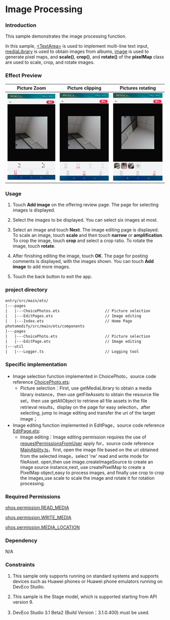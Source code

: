 # Image Processing

### Introduction

This sample demonstrates the image processing function.

In this sample, [\<TextArea>](https://gitee.com/openharmony/docs/blob/master/en/application-dev/reference/arkui-ts/ts-basic-components-textarea.md) is used to implement multi-line text input, [mediaLibrary](https://gitee.com/openharmony/docs/blob/master/en/application-dev/reference/apis/js-apis-mediaquery.md) is used to obtain images from albums, [image](https://gitee.com/openharmony/docs/blob/master/en/application-dev/reference/apis/js-apis-image.md) is used to generate pixel maps, and **scale()**, **crop()**, and **rotate()** of the **pixelMap** class are used to scale, crop, and rotate images.

### Effect Preview
|Picture Zoom|Picture clipping|Pictures rotating                      |
|-----|-----|---------------------------------------|
|![](screenshots/devices/zh/scale.png)|![](screenshots/devices/zh/crop_choice.png)| ![](screenshots/devices/zh/rotate.png) |

### Usage

1. Touch **Add image** on the offering review page. The page for selecting images is displayed.

2. Select the images to be displayed. You can select six images at most.

3. Select an image and touch **Next**. The image editing page is displayed. To scale an image, touch **scale** and then touch **narrow** or **amplification**. To crop the image, touch **crop** and select a crop ratio. To rotate the image, touch **rotate**.

4. After finishing editing the image, touch **OK**. The page for posting comments is displayed, with the images shown. You can touch **Add image** to add more images.

5. Touch the back button to exit the app.

### project directory
```
entry/src/main/ets/
|---pages
|   |---ChoicePhotos.ets                    // Picture selection
|   |---EditPages.ets                       // Image editing
|   |---Index.ets                           // Home Page
photomodify/src/main/ets/components
|---pages
|   |---ChoicePhoto.ets                     // Picture selection
|   |---EditPage.ets                        // Image editing
|---util                                  
|   |---Logger.ts                           // Logging tool
```
### Specific implementation
+ Image selection function implemented in ChoicePhoto，source code reference [ChoicePhoto.ets](photomodify/src/main/ets/components/pages/ChoicePhoto.ets):
    + Picture selection：First, use getMediaLibrary to obtain a media library instance，then use getFileAssets to obtain the resource file set，then use getAllObject to retrieve all file assets in the file retrieval results，display on the page for easy selection，after selecting, jump to image editing and transfer the uri of the target image；
+ Image editing function implemented in EditPage，source code reference [EditPage.ets](photomodify/src/main/ets/components/pages/EditPage.ets):
    + Image editing：Image editing permission requires the use of [requestPermissionsFromUser](https://developer.harmonyos.com/cn/docs/documentation/doc-references-V3/js-apis-abilityaccessctrl-0000001478341361-V3#ZH-CN_TOPIC_0000001478341361__requestpermissionsfromuser9) apply for，source code reference [MainAbility.ts](entry/src/main/ets/MainAbility/MainAbility.ts)，first, open the image file based on the uri obtained from the selected image，select 'rw' read and write mode for fileAsset. open,then use image.createImageSource to create an image source instance,next, use createPixelMap to create a PixelMap object,easy to process images, and finally use crop to crop the images,use scale to scale the image and rotate it for rotation processing.

### Required Permissions

[ohos.permission.READ_MEDIA](https://developer.harmonyos.com/cn/docs/documentation/doc-guides/permission-list-0000001281480750)

[ohos.permission.WRITE_MEDIA](https://developer.harmonyos.com/cn/docs/documentation/doc-guides/permission-list-0000001281480750)

[ohos.permission.MEDIA_LOCATION](https://developer.harmonyos.com/cn/docs/documentation/doc-guides/permission-list-0000001281480750)

### Dependency

N/A

### Constraints

1. This sample only supports running on standard systems and supports devices such as Huawei phones or Huawei phone emulators running on DevEco Studio.

2. This sample is the Stage model, which is supported starting from API version 9.

3. DevEco Studio 3.1 Beta2 (Build Version：3.1.0.400) must be used.
